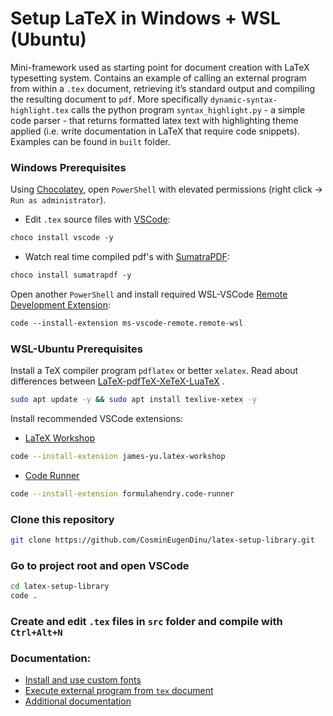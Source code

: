 # Setup LaTeX in Windows + WSL (Ubuntu)
Mini-framework used as starting point for document creation with LaTeX typesetting system. Contains an example of calling an external program from within a `.tex` document, retrieving it’s standard output and compiling the resulting document to `pdf`. More specifically `dynamic-syntax-highlight.tex` calls the python program `syntax_highlight.py` - a simple code parser - that returns formatted latex text with highlighting theme applied (i.e. write documentation in LaTeX that require code snippets). Examples can be found in `built` folder.

### Windows Prerequisites
Using [Chocolatey](https://chocolatey.org/install), open `PowerShell` with elevated permissions (right click -> `Run as administrator`).
- Edit `.tex` source files with [VSCode](https://code.visualstudio.com/docs/remote/wsl):
```ps
choco install vscode -y
```
- Watch real time compiled pdf's with [SumatraPDF](https://www.sumatrapdfreader.org/free-pdf-reader):
```ps
choco install sumatrapdf -y
```
Open another `PowerShell` and install required WSL-VSCode [Remote Development Extension](https://marketplace.visualstudio.com/items?itemName=ms-vscode-remote.vscode-remote-extensionpack):
```ps
code --install-extension ms-vscode-remote.remote-wsl
```

### WSL-Ubuntu Prerequisites
Install a TeX compiler program `pdflatex` or better `xelatex`. Read about differences between [LaTeX-pdfTeX-XeTeX-LuaTeX](https://www.overleaf.com/learn/latex/Articles/The_TeX_family_tree:_LaTeX,_pdfTeX,_XeTeX,_LuaTeX_and_ConTeXt) .
```bash
sudo apt update -y && sudo apt install texlive-xetex -y
```
Install recommended VSCode extensions:
- [LaTeX Workshop](https://marketplace.visualstudio.com/items?itemName=James-Yu.latex-workshop)
```bash
code --install-extension james-yu.latex-workshop
```
- [Code Runner](https://marketplace.visualstudio.com/items?itemName=formulahendry.code-runner)
```bash
code --install-extension formulahendry.code-runner
```
### Clone this repository
```bash
git clone https://github.com/CosminEugenDinu/latex-setup-library.git
```
### Go to project root and open VSCode
```bash
cd latex-setup-library
code .
```

### Create and edit `.tex` files in `src` folder and compile with `Ctrl+Alt+N`

### Documentation:
- [Install and use custom fonts](docs/custom-fonts.md)
- [Execute external program from `tex` document](docs/execute-external-program.md)
- [Additional documentation](docs/additional-documentation.md)

